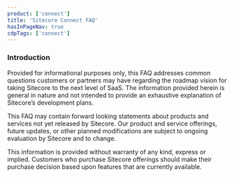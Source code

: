 ```yaml
---
product: ['connect']
title: 'Sitecore Connect FAQ'
hasInPageNav: true
cdpTags: ['connect']
---
```


### Introduction

Provided for informational purposes only, this FAQ addresses common questions customers or partners may have regarding the roadmap vision for taking Sitecore to the next level of SaaS. The information provided herein is general in nature and not intended to provide an exhaustive explanation of Sitecore’s development plans.

This FAQ may contain forward looking statements about products and services not yet released by Sitecore. Our product and service offerings, future updates, or other planned modifications are subject to ongoing evaluation by Sitecore and to change.

This information is provided without warranty of any kind, express or implied. Customers who purchase Sitecore offerings should make their purchase decision based upon features that are currently available.
